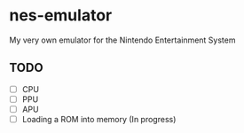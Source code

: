 # nes-emulator
My very own emulator for the Nintendo Entertainment System

## TODO
- [ ] CPU
- [ ] PPU
- [ ] APU
- [ ] Loading a ROM into memory (In progress)